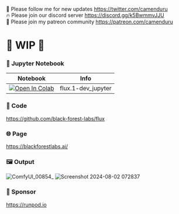 🐣 Please follow me for new updates https://twitter.com/camenduru <br />
🔥 Please join our discord server https://discord.gg/k5BwmmvJJU <br />
🥳 Please join my patreon community https://patreon.com/camenduru <br />

# 🚦 WIP 🚦

### 🍊 Jupyter Notebook

| Notebook | Info
| --- | --- |
[![Open In Colab](https://colab.research.google.com/assets/colab-badge.svg)](https://colab.research.google.com/github/camenduru/flux-jupyter/blob/main/flux.1-dev_jupyter.ipynb) | flux.1-dev_jupyter

### 🧬 Code
https://github.com/black-forest-labs/flux

### 🌐 Page
https://blackforestlabs.ai/

### 🖼 Output
![ComfyUI_00854_](https://github.com/user-attachments/assets/06af2e9f-1a9b-44b9-bf55-a4632cc08ef5)
![Screenshot 2024-08-02 072837](https://github.com/user-attachments/assets/84906d34-d0f1-4cc1-bbfd-21b2b9b76c48)

### 🏢 Sponsor
https://runpod.io
